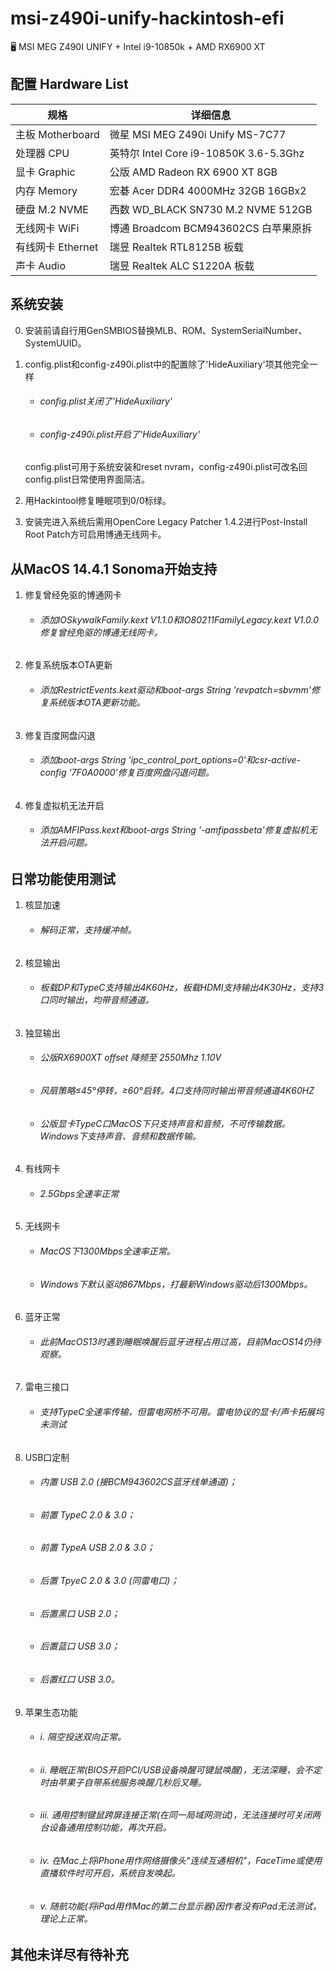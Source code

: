 # msi-z490i-unify-hackintosh-efi
🖥 MSI MEG Z490I UNIFY + Intel i9-10850k + AMD RX6900 XT

## 配置 Hardware List
 规格     | 详细信息
 ---------|--------
 主板 Motherboard | 微星 MSI MEG Z490i Unify MS-7C77
 处理器 CPU       | 英特尔 Intel Core i9-10850K 3.6-5.3Ghz
 显卡 Graphic     | 公版 AMD Radeon RX 6900 XT 8GB
 内存 Memory      | 宏碁 Acer DDR4 4000MHz 32GB 16GBx2
 硬盘 M.2 NVME    | 西数 WD_BLACK SN730 M.2 NVME 512GB
 无线网卡 WiFi     | 博通 Broadcom BCM943602CS 白苹果原拆
 有线网卡 Ethernet | 瑞昱 Realtek RTL8125B 板载
 声卡 Audio        | 瑞昱 Realtek ALC S1220A 板载

## 系统安装
0. 安装前请自行用GenSMBIOS替换MLB、ROM、SystemSerialNumber、SystemUUID。

1. config.plist和config-z490i.plist中的配置除了'HideAuxiliary'项其他完全一样
   	- ###### config.plist关闭了'HideAuxiliary'
   	- ###### config-z490i.plist开启了'HideAuxiliary'
   config.plist可用于系统安装和reset nvram，config-z490i.plist可改名回config.plist日常使用界面简洁。

2. 用Hackintool修复睡眠项到0/0标绿。

3. 安装完进入系统后需用OpenCore Legacy Patcher 1.4.2进行Post-Install Root Patch方可启用博通无线网卡。


## 从MacOS 14.4.1 Sonoma开始支持
1. 修复曾经免驱的博通网卡
	- ###### 添加IOSkywalkFamily.kext V1.1.0和IO80211FamilyLegacy.kext V1.0.0修复曾经免驱的博通无线网卡。

2. 修复系统版本OTA更新
	- ###### 添加RestrictEvents.kext驱动和boot-args String 'revpatch=sbvmm'修复系统版本OTA更新功能。

3. 修复百度网盘闪退
	- ###### 添加boot-args String 'ipc_control_port_options=0'和csr-active-config '7F0A0000'修复百度网盘闪退问题。

4. 修复虚拟机无法开启
	- ###### 添加AMFIPass.kext和boot-args String '-amfipassbeta'修复虚拟机无法开启问题。
 
## 日常功能使用测试
1. 核显加速
	- ###### 解码正常，支持缓冲帧。

2. 核显输出
	- ###### 板载DP和TypeC支持输出4K60Hz，板载HDMI支持输出4K30Hz，支持3口同时输出，均带音频通道。

3. 独显输出
	- ###### 公版RX6900XT offset 降频至 2550Mhz 1.10V
	- ###### 风扇策略≤45°停转，≥60°启转。4口支持同时输出带音频通道4K60HZ
	- ###### 公版显卡TypeC口MacOS下只支持声音和音频，不可传输数据。Windows下支持声音、音频和数据传输。

5. 有线网卡
	- ###### 2.5Gbps全速率正常

6. 无线网卡
	- ###### MacOS下1300Mbps全速率正常。
	- ###### Windows下默认驱动867Mbps，打最新Windows驱动后1300Mbps。

7. 蓝牙正常
	- ###### 此前MacOS13时遇到睡眠唤醒后蓝牙进程占用过高，目前MacOS14仍待观察。

8. 雷电三接口
	- ###### 支持TypeC全速率传输，但雷电网桥不可用。雷电协议的显卡/声卡拓展坞未测试

9. USB口定制
	- ###### 内置 USB 2.0 (接BCM943602CS蓝牙线单通道)；
	- ###### 前置 TypeC 2.0 & 3.0；
	- ###### 前置 TypeA USB 2.0 & 3.0；
	- ###### 后置 TpyeC 2.0 & 3.0 (同雷电口)；
	- ###### 后置黑口 USB 2.0；
	- ###### 后置蓝口 USB 3.0；
	- ###### 后置红口 USB 3.0。

10. 苹果生态功能
	- ###### i. 隔空投送双向正常。
	- ###### ii. 睡眠正常(BIOS开启PCI/USB设备唤醒可键鼠唤醒)，无法深睡，会不定时由苹果子自带系统服务唤醒几秒后又睡。
	- ###### iii. 通用控制键鼠跨屏连接正常(在同一局域网测试)，无法连接时可关闭两台设备通用控制功能，再次开启。
	- ###### iv. 在Mac上将iPhone用作网络摄像头“连续互通相机”，FaceTime或使用直播软件时可开启，系统自发唤起。
	- ###### v. 随航功能(将iPad用作Mac的第二台显示器)因作者没有iPad无法测试，理论上正常。



## 其他未详尽有待补充
